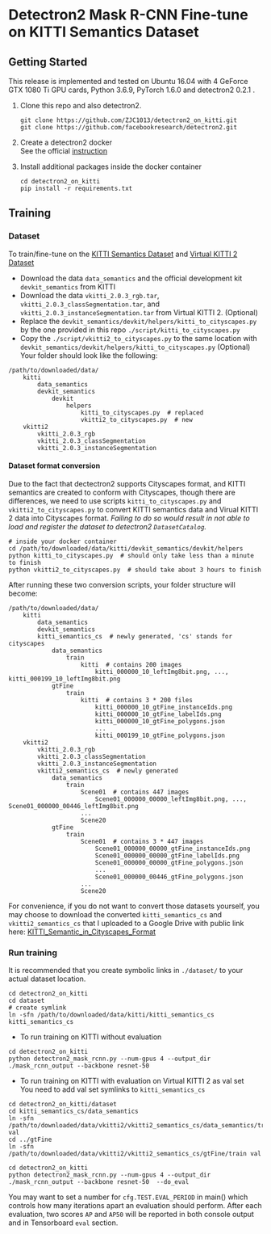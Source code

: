 # Detectron2 Mask R-CNN Fine-tune on KITTI Semantics Dataset
## Getting Started
This release is implemented and tested on Ubuntu 16.04 with 4 GeForce GTX 1080 Ti GPU cards,
Python 3.6.9, PyTorch 1.6.0 and detectron2 0.2.1 .  

1. Clone this repo and also detectron2.  
    ```
    git clone https://github.com/ZJC1013/detectron2_on_kitti.git
    git clone https://github.com/facebookresearch/detectron2.git
    ```

2. Create a detectron2 docker  
See the official [instruction](https://github.com/facebookresearch/detectron2/blob/master/docker/README.md) 
3. Install additional packages inside the docker container
    ```
    cd detectron2_on_kitti
    pip install -r requirements.txt
    ```

## Training
### Dataset
To train/fine-tune on the 
[KITTI Semantics Dataset](http://www.cvlibs.net/datasets/kitti/eval_instance_seg.php?benchmark=instanceSeg2015) and 
[Virtual KITTI 2 Dataset](
https://europe.naverlabs.com/research/computer-vision-research-naver-labs-europe/proxy-virtual-worlds-vkitti-2/)
+ Download the data `data_semantics` and the official development kit `devkit_semantics` from KITTI
+ Download the data `vkitti_2.0.3_rgb.tar`, `vkitti_2.0.3_classSegmentation.tar`, and 
`vkitti_2.0.3_instanceSegmentation.tar` from Virtual KITTI 2. (Optional)
+ Replace the `devkit_semantics/devkit/helpers/kitti_to_cityscapes.py` by the one provided in this repo 
`./script/kitti_to_cityscapes.py`
+ Copy the `./script/vkitti2_to_cityscapes.py` to the same location with 
`devkit_semantics/devkit/helpers/kitti_to_cityscapes.py` (Optional)
Your folder should look like the following:  
```
/path/to/downloaded/data/
    kitti
        data_semantics
        devkit_semantics
            devkit
                helpers
                    kitti_to_cityscapes.py  # replaced
                    vkitti2_to_cityscapes.py  # new
    vkitti2
        vkitti_2.0.3_rgb
        vkitti_2.0.3_classSegmentation
        vkitti_2.0.3_instanceSegmentation
```
#### Dataset format conversion
Due to the fact that dectectron2 supports Cityscapes format, and KITTI semantics are created to conform with Cityscapes, 
though there are differences, we need to use scripts `kitti_to_cityscapes.py` and `vkitti2_to_cityscapes.py` to 
convert KITTI semantics data and Virual KITTI 2 data into Cityscapes format. *Failing to do so would result in not able 
to load and register the dataset to detectron2 `DatasetCatalog`.*  
```
# inside your docker container
cd /path/to/downloaded/data/kitti/devkit_semantics/devkit/helpers
python kitti_to_cityscapes.py  # should only take less than a minute to finish
python vkitti2_to_cityscapes.py  # should take about 3 hours to finish
```
After running these two conversion scripts, your folder structure will become:  
```
/path/to/downloaded/data/
    kitti
        data_semantics
        devkit_semantics
        kitti_semantics_cs  # newly generated, 'cs' stands for cityscapes
            data_semantics
                train
                    kitti  # contains 200 images
                        kitti_000000_10_leftImg8bit.png, ..., kitti_000199_10_leftImg8bit.png
            gtFine
                train
                    kitti  # contains 3 * 200 files
                        kitti_000000_10_gtFine_instanceIds.png
                        kitti_000000_10_gtFine_labelIds.png
                        kitti_000000_10_gtFine_polygons.json
                        ...
                        kitti_000199_10_gtFine_polygons.json
    vkitti2
        vkitti_2.0.3_rgb
        vkitti_2.0.3_classSegmentation
        vkitti_2.0.3_instanceSegmentation
        vkitti2_semantics_cs  # newly generated
            data_semantics
                train
                    Scene01  # contains 447 images
                        Scene01_000000_00000_leftImg8bit.png, ..., Scene01_000000_00446_leftImg8bit.png
                    ...
                    Scene20
            gtFine
                train
                    Scene01  # contains 3 * 447 images
                        Scene01_000000_00000_gtFine_instanceIds.png
                        Scene01_000000_00000_gtFine_labelIds.png
                        Scene01_000000_00000_gtFine_polygons.json
                        ...
                        Scene01_000000_00446_gtFine_polygons.json
                    ...
                    Scene20
```
For convenience, if you do not want to convert those datasets yourself, you may choose to download the converted 
`kitti_semantics_cs` and `vkitti2_semantics_cs` that I uploaded to a Google Drive with public link here: 
[KITTI_Semantic_in_Cityscapes_Format](
https://drive.google.com/drive/folders/13XmMwoorFfkHE8HTRywQp_RylBjRw1xx?usp=sharing)


### Run training
It is recommended that you create symbolic links in `./dataset/` to your actual dataset location.
```
cd detectron2_on_kitti
cd dataset
# create symlink
ln -sfn /path/to/downloaded/data/kitti/kitti_semantics_cs kitti_semantics_cs
```
+ To run training on KITTI without evaluation 
```
cd detectron2_on_kitti
python detectron2_mask_rcnn.py --num-gpus 4 --output_dir ./mask_rcnn_output --backbone resnet-50
```

+ To run training on KITTI with evaluation on Virtual KITTI 2 as val set  
You need to add val set symlinks to `kitti_semantics_cs`
```
cd detectron2_on_kitti/dataset
cd kitti_semantics_cs/data_semantics
ln -sfn /path/to/downloaded/data/vkitti2/vkitti2_semantics_cs/data_semantics/train val
cd ../gtFine
ln -sfn /path/to/downloaded/data/vkitti2/vkitti2_semantics_cs/gtFine/train val
```
```
cd detectron2_on_kitti
python detectron2_mask_rcnn.py --num-gpus 4 --output_dir ./mask_rcnn_output --backbone resnet-50  --do_eval
```
You may want to set a number for `cfg.TEST.EVAL_PERIOD` in main() which controls how many iterations apart an 
evaluation should perform. After each evaluation, two scores `AP` and `AP50` will be reported in both console output 
and in Tensorboard `eval` section.
